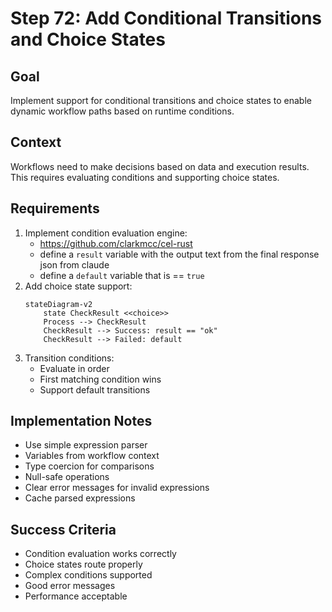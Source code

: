# Step 72: Add Conditional Transitions and Choice States

## Goal
Implement support for conditional transitions and choice states to enable dynamic workflow paths based on runtime conditions.

## Context
Workflows need to make decisions based on data and execution results. This requires evaluating conditions and supporting choice states.

## Requirements

1. Implement condition evaluation engine:
   - https://github.com/clarkmcc/cel-rust
   - define a `result` variable with the output text from the final response json from claude
   - define a `default` variable that is == `true`
2. Add choice state support:
   ```mermaid
   stateDiagram-v2
       state CheckResult <<choice>>
       Process --> CheckResult
       CheckResult --> Success: result == "ok"
       CheckResult --> Failed: default
   ```
3. Transition conditions:
   - Evaluate in order
   - First matching condition wins
   - Support default transitions

## Implementation Notes
- Use simple expression parser
- Variables from workflow context
- Type coercion for comparisons
- Null-safe operations
- Clear error messages for invalid expressions
- Cache parsed expressions

## Success Criteria
- Condition evaluation works correctly
- Choice states route properly
- Complex conditions supported
- Good error messages
- Performance acceptable
